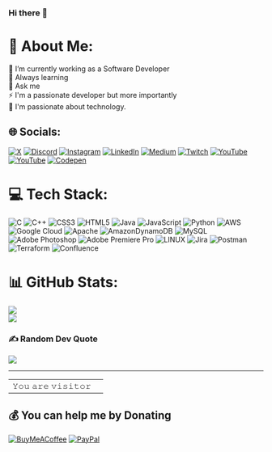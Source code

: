 ### Hi there 👋

<!--
**HANU13/HANU13** is a ✨ _special_ ✨ repository because its `README.md` (this file) appears on your GitHub profile.

Here are some ideas to get you started:

- 🔭 I’m currently working on ...
- 🌱 I’m currently learning ...
- 👯 I’m looking to collaborate on ...
- 🤔 I’m looking for help with ...
- 💬 Ask me about ...
- 📫 How to reach me: ...
- 😄 Pronouns: ...
- ⚡ Fun fact: ...
-->
# 💫 About Me:
🔭 I’m currently working as a Software Developer<br>🌱 Always learning<br>💬 Ask me <br>⚡ I'm a passionate developer but more importantly<br>🤝 I'm passionate about technology.


## 🌐 Socials:
[![X](https://img.shields.io/badge/X-black.svg?logo=X&logoColor=white)](https://x.com/Litemax_) [![Discord](https://img.shields.io/badge/Discord-%237289DA.svg?logo=discord&logoColor=white)](https://discord.gg/https://discord.gg/B8jcZqd) [![Instagram](https://img.shields.io/badge/Instagram-%23E4405F.svg?logo=Instagram&logoColor=white)](https://instagram.com/Litemax_0) [![LinkedIn](https://img.shields.io/badge/LinkedIn-%230077B5.svg?logo=linkedin&logoColor=white)](https://linkedin.com/in/hanu-koshti-3636511a0) [![Medium](https://img.shields.io/badge/Medium-12100E?logo=medium&logoColor=white)](https://medium.com/@@hanukoshti) [![Twitch](https://img.shields.io/badge/Twitch-%239146FF.svg?logo=Twitch&logoColor=white)](https://twitch.tv/litemaxgaming) [![YouTube](https://img.shields.io/badge/YouTube-%23FF0000.svg?logo=YouTube&logoColor=white)](https://youtube.com/@systemzombies3524) [![YouTube](https://img.shields.io/badge/YouTube-%23FF0000.svg?logo=YouTube&logoColor=white)](https://youtube.com/@litemaxgaming759) [![Codepen](https://img.shields.io/badge/Codepen-000000?style=for-the-badge&logo=codepen&logoColor=white)](https://codepen.io/Hanu-Koshti) 

# 💻 Tech Stack:
![C](https://img.shields.io/badge/c-%2300599C.svg?style=for-the-badge&logo=c&logoColor=white) ![C++](https://img.shields.io/badge/c++-%2300599C.svg?style=for-the-badge&logo=c%2B%2B&logoColor=white) ![CSS3](https://img.shields.io/badge/css3-%231572B6.svg?style=for-the-badge&logo=css3&logoColor=white) ![HTML5](https://img.shields.io/badge/html5-%23E34F26.svg?style=for-the-badge&logo=html5&logoColor=white) ![Java](https://img.shields.io/badge/java-%23ED8B00.svg?style=for-the-badge&logo=java&logoColor=white) ![JavaScript](https://img.shields.io/badge/javascript-%23323330.svg?style=for-the-badge&logo=javascript&logoColor=%23F7DF1E) ![Python](https://img.shields.io/badge/python-3670A0?style=for-the-badge&logo=python&logoColor=ffdd54) ![AWS](https://img.shields.io/badge/AWS-%23FF9900.svg?style=for-the-badge&logo=amazon-aws&logoColor=white) ![Google Cloud](https://img.shields.io/badge/Google%20Cloud-%234285F4.svg?style=for-the-badge&logo=google-cloud&logoColor=white) ![Apache](https://img.shields.io/badge/apache-%23D42029.svg?style=for-the-badge&logo=apache&logoColor=white) ![AmazonDynamoDB](https://img.shields.io/badge/Amazon%20DynamoDB-4053D6?style=for-the-badge&logo=Amazon%20DynamoDB&logoColor=white) ![MySQL](https://img.shields.io/badge/mysql-%2300f.svg?style=for-the-badge&logo=mysql&logoColor=white) ![Adobe Photoshop](https://img.shields.io/badge/adobephotoshop-%2331A8FF.svg?style=for-the-badge&logo=adobephotoshop&logoColor=white) ![Adobe Premiere Pro](https://img.shields.io/badge/Adobe%20Premiere%20Pro-9999FF.svg?style=for-the-badge&logo=Adobe%20Premiere%20Pro&logoColor=white) ![LINUX](https://img.shields.io/badge/Linux-FCC624?style=for-the-badge&logo=linux&logoColor=black) ![Jira](https://img.shields.io/badge/jira-%230A0FFF.svg?style=for-the-badge&logo=jira&logoColor=white) ![Postman](https://img.shields.io/badge/Postman-FF6C37?style=for-the-badge&logo=postman&logoColor=white) ![Terraform](https://img.shields.io/badge/terraform-%235835CC.svg?style=for-the-badge&logo=terraform&logoColor=white) ![Confluence](https://img.shields.io/badge/confluence-%23172BF4.svg?style=for-the-badge&logo=confluence&logoColor=white)
# 📊 GitHub Stats:
<!-- ![](https://github-readme-stats.vercel.app/api?username=HANU13&theme=dark&hide_border=false&include_all_commits=true&count_private=true)<br/> -->
![](https://github-readme-streak-stats.herokuapp.com/?user=HANU13&theme=dark&hide_border=false)<br/>
![](https://github-readme-stats.vercel.app/api/top-langs/?username=HANU13&theme=dark&hide_border=false&include_all_commits=true&count_private=true&layout=compact)

### ✍️ Random Dev Quote
![](https://quotes-github-readme.vercel.app/api?type=horizontal&theme=radical)

---
<!-- [![](https://visitcount.itsvg.in/api?id=HANU13&icon=0&color=0)] -->

<div align="center">
<table>
  <tr>
    <td>𝚈𝚘𝚞 𝚊𝚛𝚎 𝚟𝚒𝚜𝚒𝚝𝚘𝚛</td>
    <td><img src="https://profile-counter.glitch.me/HANU13/count.svg" alt="" /></td>
  </tr>
</table>
</div>


## 💰 You can help me by Donating
[![BuyMeACoffee](https://img.shields.io/badge/Buy%20Me%20a%20Coffee-ffdd00?style=for-the-badge&logo=buy-me-a-coffee&logoColor=black)](https://buymeacoffee.com/Litemax) [![PayPal](https://img.shields.io/badge/PayPal-00457C?style=for-the-badge&logo=paypal&logoColor=white)](https://paypal.me/HanuKoshti) 

